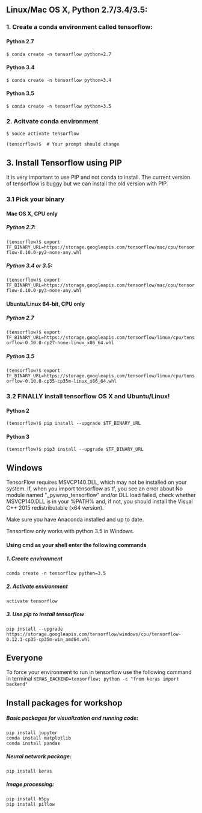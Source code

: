 ## Linux/Mac OS X, Python 2.7/3.4/3.5:

### 1. Create a conda environment called tensorflow:

####  Python 2.7
`$ conda create -n tensorflow python=2.7`

#### Python 3.4
`$ conda create -n tensorflow python=3.4`

#### Python 3.5
`$ conda create -n tensorflow python=3.5`

### 2. Acitvate conda environment

`$ souce activate tensorflow`

`(tensorflow)$  # Your prompt should change`


## 3. Install Tensorflow using PIP

It is very important to use PIP and not conda to install.  The current version of tensorflow is buggy but we can install the old version with PIP.


### 3.1 Pick your binary  
#### Mac OS X, CPU only   
##### Python 2.7:

`(tensorflow)$ export TF_BINARY_URL=https://storage.googleapis.com/tensorflow/mac/cpu/tensorflow-0.10.0-py2-none-any.whl`

##### Python 3.4 or 3.5:
`(tensorflow)$ export TF_BINARY_URL=https://storage.googleapis.com/tensorflow/mac/cpu/tensorflow-0.10.0-py3-none-any.whl`

#### Ubuntu/Linux 64-bit, CPU only
##### Python 2.7
`(tensorflow)$ export TF_BINARY_URL=https://storage.googleapis.com/tensorflow/linux/cpu/tensorflow-0.10.0-cp27-none-linux_x86_64.whl`

##### Python 3.5
`(tensorflow)$ export TF_BINARY_URL=https://storage.googleapis.com/tensorflow/linux/cpu/tensorflow-0.10.0-cp35-cp35m-linux_x86_64.whl`


### 3.2 FINALLY install tensorflow OS X and Ubuntu/Linux!

#### Python 2
`(tensorflow)$ pip install --upgrade $TF_BINARY_URL`

#### Python 3
`(tensorflow)$ pip3 install --upgrade $TF_BINARY_URL`



## Windows

TensorFlow requires MSVCP140.DLL, which may not be installed on your system. If, when you import tensorflow as tf, you see an error about No module named "\_pywrap_tensorflow" and/or DLL load failed, check whether MSVCP140.DLL is in your %PATH% and, if not, you should install the Visual C++ 2015 redistributable (x64 version).

Make sure you have Anaconda installed and up to date.

Tensorflow only works with python 3.5 in Windows.

#### Using cmd as your shell enter the following commands

##### 1. Create environment
`conda create -n tensorflow python=3.5`

##### 2. Activate environment
`activate tensorflow`

##### 3. Use pip to install tensorflow

 `pip install --upgrade https://storage.googleapis.com/tensorflow/windows/cpu/tensorflow-0.12.1-cp35-cp35m-win_amd64.whl`

##  Everyone

To force your environment to run in tensorflow use the following command in terminal
`KERAS_BACKEND=tensorflow; python -c "from keras import backend"`

## Install packages for workshop
##### Basic packages for visualization and running code:   
 `pip install jupyter`  
 `conda install matplotlib`   
 `conda install pandas`  
##### Neural network package:  
 `pip install keras`  
##### Image processing:  
 `pip install h5py`  
 `pip install pillow`
